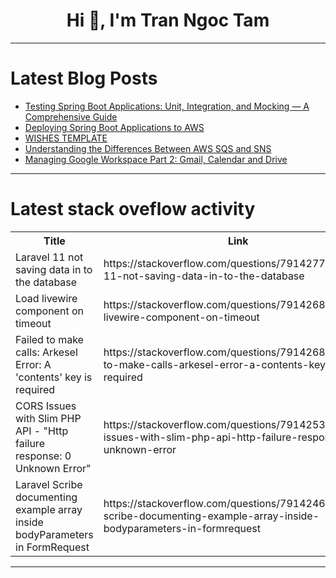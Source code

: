 <h1 align="center">Hi 👋, I'm Tran Ngoc Tam</h1>

---

# Latest Blog Posts 
<!-- BLOG-POST-LIST:START -->
- [Testing Spring Boot Applications: Unit, Integration, and Mocking — A Comprehensive Guide](https://dev.to/igventurelli/testing-spring-boot-applications-unit-integration-and-mocking-a-comprehensive-guide-3ehd)
- [Deploying Spring Boot Applications to AWS](https://dev.to/igventurelli/deploying-spring-boot-applications-to-aws-1l5e)
- [WISHES TEMPLATE](https://dev.to/ankitmodanwall/wishes-template-4dhn)
- [Understanding the Differences Between AWS SQS and SNS](https://dev.to/igventurelli/understanding-the-differences-between-aws-sqs-and-sns-1ld7)
- [Managing Google Workspace Part 2: Gmail, Calendar and Drive](https://dev.to/andrew_despres/managing-google-workspace-part-2-gmail-calendar-and-drive-41fl)
<!-- BLOG-POST-LIST:END -->

---

# Latest stack oveflow activity
<table>
  <tr><th>Title</th><th>Link</th></tr>
  <!-- STACKOVERFLOW:START --><tr><td>Laravel 11 not saving data in to the database</td><td>https://stackoverflow.com/questions/79142774/laravel-11-not-saving-data-in-to-the-database</td></tr><tr><td>Load livewire component on timeout</td><td>https://stackoverflow.com/questions/79142682/load-livewire-component-on-timeout</td></tr><tr><td>Failed to make calls: Arkesel Error: A &#39;contents&#39; key is required</td><td>https://stackoverflow.com/questions/79142680/failed-to-make-calls-arkesel-error-a-contents-key-is-required</td></tr><tr><td>CORS Issues with Slim PHP API - &quot;Http failure response: 0 Unknown Error&quot;</td><td>https://stackoverflow.com/questions/79142538/cors-issues-with-slim-php-api-http-failure-response-0-unknown-error</td></tr><tr><td>Laravel Scribe documenting example array inside bodyParameters in FormRequest</td><td>https://stackoverflow.com/questions/79142469/laravel-scribe-documenting-example-array-inside-bodyparameters-in-formrequest</td></tr><!-- STACKOVERFLOW:END -->
</table>

---


